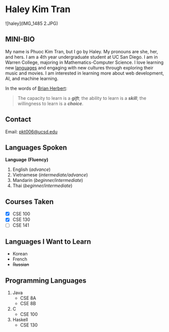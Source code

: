 # Haley Kim Tran

![haley](IMG_1485 2.JPG)

## MINI-BIO

My name is Phuoc Kim Tran, but I go by Haley. My pronouns are she, her, and hers. I am a 4th year undergraduate student at UC San Diego. I am in Warren College, majoring in Mathematics-Computer Science. I love learning new [languages](https://github.com/haleytran/haleytran.github.io/blob/main/index.md#languages-spoken) and engaging with new cultures through exploring their music and movies. I am interested in learning more about web development, AI, and machine learning. 

In the words of [Brian Herbert](https://www.pinterest.com/pin/160440805452520296/):
> The capacity to learn is a ***gift***; the ability to learn is a ***skill***; the willingness to learn is a ***choice***.

## Contact

Email: pkt006@ucsd.edu

## Languages Spoken

**Language**      **(Fluency)**
1. English        (*advance*)
2. Vietnamese     (*intermediate/advance*)
3. Mandarin       (*beginner/intermediate*)
4. Thai           (*beginner/intermediate*)

## Courses Taken

- [x] CSE 100
- [x] CSE 130
- [ ] CSE 141

## Languages I Want to Learn

- Korean
- French
- ~~Russian~~

## Programming Languages

1. Java
   - CSE 8A
   - CSE 8B
2. C
   - CSE 100
3. Haskell
   - CSE 130
   

